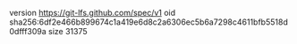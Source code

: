 version https://git-lfs.github.com/spec/v1
oid sha256:6df2e466b899674c1a419e6d8c2a6306ec5b6a7298c4611bfb5518d0dfff309a
size 31375
